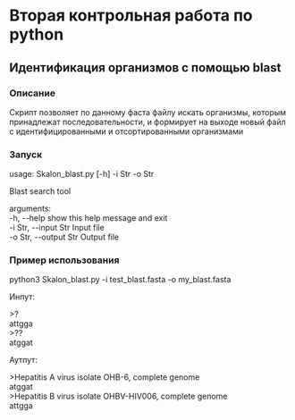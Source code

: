 # Вторая контрольная работа по python

## Идентификация организмов с помощью blast

### Описание
Скрипт позволяет по данному фаста файлу искать организмы, которым принадлежат последовательности, и формирует на выходе новый файл с идентифицированными и отсортированными организмами

### Запуск

usage: Skalon_blast.py [-h] -i Str -o Str

Blast search tool

   arguments:  
  -h, --help            show this help message and exit  
  -i Str, --input Str   Input file  
  -o Str, --output Str  Output file  


### Пример использования

python3 Skalon_blast.py -i test_blast.fasta -o my_blast.fasta


Инпут:

\>?  
attgga  
\>??  
atggat  

Аутпут:

\>Hepatitis A virus isolate OHB-6, complete genome <unknown description>  
atggat  
\>Hepatitis B virus isolate OHBV-HIV006, complete genome <unknown description>  
attgga    
